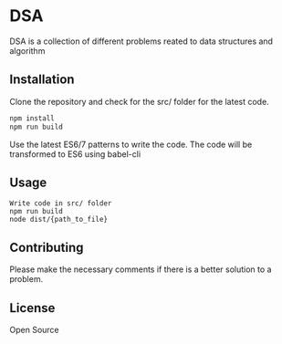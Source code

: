 # DSA

DSA is a collection of different problems reated to data structures and algorithm

## Installation

Clone the repository and check for the src/ folder for the latest code.

```bash
npm install
npm run build
```

Use the latest ES6/7 patterns to write the code. The code will be transformed to ES6 using babel-cli

## Usage

```JS
Write code in src/ folder
npm run build
node dist/{path_to_file}
```

## Contributing

Please make the necessary comments if there is a better solution to a problem.

## License

Open Source
